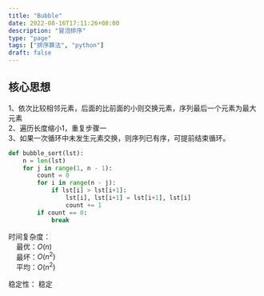 ```yaml
---
title: "Bubble"
date: 2022-08-16T17:11:26+08:00
description: "冒泡排序"
type: "page"
tags: ["排序算法", "python"]
draft: false
---
```


## 核心思想

1、依次比较相邻元素，后面的比前面的小则交换元素，序列最后一个元素为最大元素  
2、遍历长度缩小1，重复步骤一  
3、如果一次循环中未发生元素交换，则序列已有序，可提前结束循环。  
```python
def bubble_sort(lst):
    n = len(lst)
    for j in range(1, n - 1):
        count = 0
        for i in range(n - j):
            if lst[i] > lst[i+1]:
                lst[i], lst[i+1] = lst[i+1], lst[i]
                count += 1
        if count == 0:
            break
```
时间复杂度：  
&nbsp; &nbsp; 最优：$O(n)$  
&nbsp; &nbsp; 最坏：$O(n^2)$  
&nbsp; &nbsp; 平均：$O(n^2)$

稳定性： 稳定